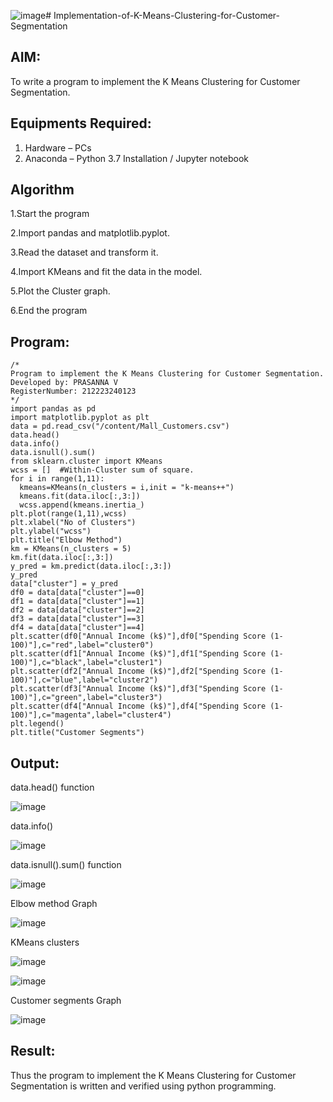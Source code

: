 ![image](https://github.com/AkilaMohan/Implementation-of-K-Means-Clustering-for-Customer-Segmentation/assets/150702500/2bfc0bb0-e8bd-4123-95fd-036eee2458bf)# Implementation-of-K-Means-Clustering-for-Customer-Segmentation

## AIM:
To write a program to implement the K Means Clustering for Customer Segmentation.

## Equipments Required:
1. Hardware – PCs
2. Anaconda – Python 3.7 Installation / Jupyter notebook

## Algorithm
1.Start the program

2.Import pandas and matplotlib.pyplot.

3.Read the dataset and transform it.

4.Import KMeans and fit the data in the model.

5.Plot the Cluster graph.

6.End the program


## Program:
```
/*
Program to implement the K Means Clustering for Customer Segmentation.
Developed by: PRASANNA V
RegisterNumber: 212223240123
*/
import pandas as pd
import matplotlib.pyplot as plt
data = pd.read_csv("/content/Mall_Customers.csv")
data.head()
data.info()
data.isnull().sum()
from sklearn.cluster import KMeans
wcss = []  #Within-Cluster sum of square.
for i in range(1,11):
  kmeans=KMeans(n_clusters = i,init = "k-means++")
  kmeans.fit(data.iloc[:,3:])
  wcss.append(kmeans.inertia_)
plt.plot(range(1,11),wcss)
plt.xlabel("No of Clusters")
plt.ylabel("wcss")
plt.title("Elbow Method")
km = KMeans(n_clusters = 5)
km.fit(data.iloc[:,3:])
y_pred = km.predict(data.iloc[:,3:])
y_pred
data["cluster"] = y_pred
df0 = data[data["cluster"]==0]
df1 = data[data["cluster"]==1]
df2 = data[data["cluster"]==2]
df3 = data[data["cluster"]==3]
df4 = data[data["cluster"]==4]
plt.scatter(df0["Annual Income (k$)"],df0["Spending Score (1-100)"],c="red",label="cluster0")
plt.scatter(df1["Annual Income (k$)"],df1["Spending Score (1-100)"],c="black",label="cluster1")
plt.scatter(df2["Annual Income (k$)"],df2["Spending Score (1-100)"],c="blue",label="cluster2")
plt.scatter(df3["Annual Income (k$)"],df3["Spending Score (1-100)"],c="green",label="cluster3")
plt.scatter(df4["Annual Income (k$)"],df4["Spending Score (1-100)"],c="magenta",label="cluster4")
plt.legend()
plt.title("Customer Segments")
```

## Output:

data.head() function

![image](https://github.com/23012647/Implementation-of-K-Means-Clustering-for-Customer-Segmentation/assets/160568857/6e5299f4-6f89-4c71-8bce-39f38673b955)

data.info()

![image](https://github.com/23012647/Implementation-of-K-Means-Clustering-for-Customer-Segmentation/assets/160568857/10c17bc7-612b-441a-a7e4-16e9e9fecf34)

data.isnull().sum() function

![image](https://github.com/23012647/Implementation-of-K-Means-Clustering-for-Customer-Segmentation/assets/160568857/5108197c-455b-4ba1-8420-db0a05935e50)

Elbow method Graph

![image](https://github.com/23012647/Implementation-of-K-Means-Clustering-for-Customer-Segmentation/assets/160568857/a7df9c2c-d26e-45e8-b5d4-fbcf890f0625)

KMeans clusters

![image](https://github.com/23012647/Implementation-of-K-Means-Clustering-for-Customer-Segmentation/assets/160568857/255661ef-85c2-4382-8b83-d159e05d1e00)

![image](https://github.com/23012647/Implementation-of-K-Means-Clustering-for-Customer-Segmentation/assets/160568857/77bfaee8-fb1e-485a-a46c-bf6e35d009ba)

Customer segments Graph

![image](https://github.com/23012647/Implementation-of-K-Means-Clustering-for-Customer-Segmentation/assets/160568857/fb70157f-8859-494e-af78-ecd0e2a63455)











## Result:
Thus the program to implement the K Means Clustering for Customer Segmentation is written and verified using python programming.

